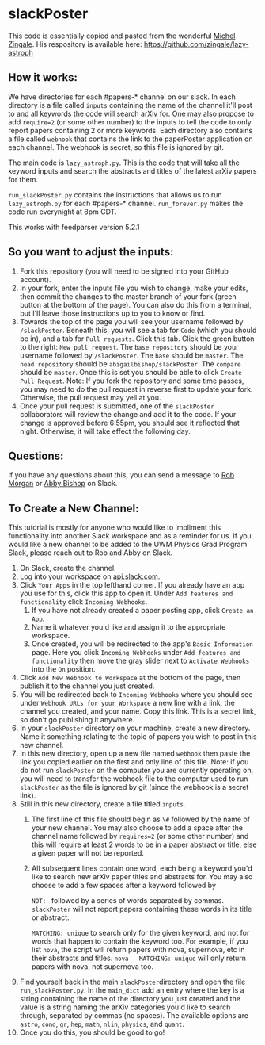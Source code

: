 # slackPoster

This code is essentially copied and pasted from the wonderful 
  [Michel Zingale](https://github.com/zingale). 
His respository is available here: https://github.com/zingale/lazy-astroph


## How it works:

We have directories for each \#papers-\* channel on our slack. 
In each directory is a file called `inputs` containing the name of the 
channel it'll post to and all keywords the code will search arXiv for. 
One may also propose to add `require=2` (or some other number) to the inputs 
to tell the code to only report papers containing 2 or more keywords. 
Each directory also contains a file called `webhook` that contains the link 
to the paperPoster application on each channel. 
The webhook is secret, so this file is ignored by git. 

The main code is `lazy_astroph.py`. 
This is the code that will take all the keyword inputs and search the 
abstracts and titles of the latest arXiv papers for them.

`run_slackPoster.py` contains the instructions that allows us 
to run `lazy_astroph.py` for each \#papers-\* channel. 
`run_forever.py` makes the code run everynight at 8pm CDT. 

This works with feedparser version 5.2.1


## So you want to adjust the inputs:

1. Fork this repository (you will need to be signed into your GitHub account).
2. In your fork, enter the inputs file you wish to change, make your edits, then
   commit the changes to the master branch of your fork 
   (green button at the bottom of the page). 
   You can also do this from a terminal, but I'll leave those instructions up
   to you to know or find.
3. Towards the top of the page you will see your username followed by 
   `/slackPoster`. Beneath this, you will see a tab for `Code` (which you 
   should be in), and a tab for `Pull requests`. Click this tab. 
   Click the green button to the right: `New pull request`. 
   The `base repository` should be your username followed by `/slackPoster`.
   The `base` should be `master`. 
   The `head repository` should be `abigailbishop/slackPoster`.
   The `compare` should be `master`.
   Once this is set you should be able to click `Create Pull Request`. 
   Note: If you fork the repository and some time passes, you may need to do 
   the pull request in reverse first to update your fork. 
   Otherwise, the pull request may yell at you. 
4. Once your pull request is submitted, one of the `slackPoster` collaborators
   will review the change and add it to the code. 
   If your change is approved before 6:55pm, 
   you should see it reflected that night. 
   Otherwise, it will take effect the following day. 

## Questions:

If you have any questions about this, you can send a message to 
[Rob Morgan](https://github.com/rmorgan10) or 
[Abby Bishop](https://github.com/abigailbishop) on Slack. 



## To Create a New Channel:

This tutorial is mostly for anyone who would like to impliment this 
  functionality into another Slack workspace and as a reminder for us. 
If you would like a new channel to be added to the UWM Physics Grad Program Slack,
  please reach out to Rob and Abby on Slack. 

1. On Slack, create the channel. 
1. Log into your workspace on [api.slack.com](https://api.slack.com).
1. Click `Your Apps` in the top lefthand corner. 
   If you already have an app you use for this, click this app to open it. 
   Under `Add features and functionality` click `Incoming Webhooks`.
    1. If you have not already created a paper posting app, click 
      `Create an App`. 
    1. Name it whatever you'd like and assign it to the appropriate workspace.
    1. Once created, you will be redirected to the app's `Basic Information` page.
      Here you click `Incoming Webhooks` under `Add features and functionality`
      then move the gray slider next to `Activate Webhooks` 
      into the `On` position.   
1. Click `Add New Webhook to Workspace` at the bottom of the page, 
   then publish it to the channel you just created.
1. You will be redirected back to `Incoming Webhooks` where you should see
   under `Webhook URLs for your Workspace` a new line with 
   a link, the channel you created, and your name. 
   Copy this link. 
   This is a secret link, so don't go publishing it anywhere. 
1. In your `slackPoster` directory on your machine, create a new directory. 
   Name it something relating to the topic of papers you wish to post 
   in this new channel. 
1. In this new directory, open up a new file named `webhook` then 
   paste the link you copied earlier on the first and only line of this file. 
   Note: if you do not run `slackPoster` on the computer you are 
   currently operating on, you will need to transfer the webhook file to 
   the computer used to run `slackPoster` as the file is ignored by git 
   (since the webhook is a secret link).
1. Still in this new directory, create a file titled `inputs`.
    1. The first line of this file should begin as `\#` followed by 
      the name of your new channel. 
      You may also choose to add a space after the channel name followed by
      `requires=2` (or some other number) and this will require at least
      2 words to be in a paper abstract or title, 
      else a given paper will not be reported. 
    1. All subsequent lines contain one word, each being a keyword you'd like
      to search new arXiv paper titles and abstracts for. 
      You may also choose to add a few spaces after a keyword followed by 
        
        `NOT: ` followed by a series of words separated by commas. 
          `slackPoster` will not report papers containing these words in its
          title or abstract. 
          
        `MATCHING: unique` to search only for the given keyword, 
          and not for words that happen to contain the keyword too. 
          For example, if you list `nova`, the script will return papers with 
          nova, supernova, etc in their abstracts and titles. 
          `nova   MATCHING: unique` will only return papers with nova, 
          not supernova too. 
1. Find yourself back in the main `slackPoster`directory and open 
   the file `run_slackPoster.py`. 
   In the `main_dict` add an entry where 
   the key is a string containing the name of the directory you just created
   and the value is a string naming the arXiv categories
   you'd like to search through, separated by commas (no spaces).
   The available options are 
   `astro`, `cond`, `gr`, `hep`, `math`, `nlin`, `physics`, and `quant`.
1. Once you do this, you should be good to go!
